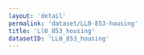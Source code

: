 ```yaml
---
layout: 'detail'
permalink: 'dataset/LL0-853-housing'
title: 'Ll0_853_housing'
datasetID: 'LL0_853_housing'
---
```

